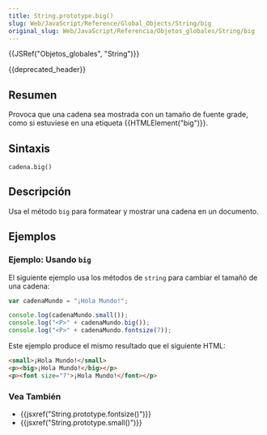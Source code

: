 ```yaml
---
title: String.prototype.big()
slug: Web/JavaScript/Reference/Global_Objects/String/big
original_slug: Web/JavaScript/Referencia/Objetos_globales/String/big
---
```


{{JSRef("Objetos_globales", "String")}}

{{deprecated_header}}

## Resumen

Provoca que una cadena sea mostrada con un tamaño de fuente grade, como si estuviese en una etiqueta {{HTMLElement("big")}}.

## Sintaxis

```
cadena.big()
```

## Descripción

Usa el método `big` para formatear y mostrar una cadena en un documento.

## Ejemplos

### Ejemplo: Usando `big`

El siguiente ejemplo usa los métodos de `string` para cambiar el tamañó de una cadena:

```js
var cadenaMundo = "¡Hola Mundo!";

console.log(cadenaMundo.small());
console.log("<P>" + cadenaMundo.big());
console.log("<P>" + cadenaMundo.fontsize(7));
```

Este ejemplo produce el mismo resultado que el siguiente HTML:

```html
<small>¡Hola Mundo!</small>
<p><big>¡Hola Mundo!</big></p>
<p><font size="7">¡Hola Mundo!</font></p>
```

### Vea También

- {{jsxref("String.prototype.fontsize()")}}
- {{jsxref("String.prototype.small()")}}
